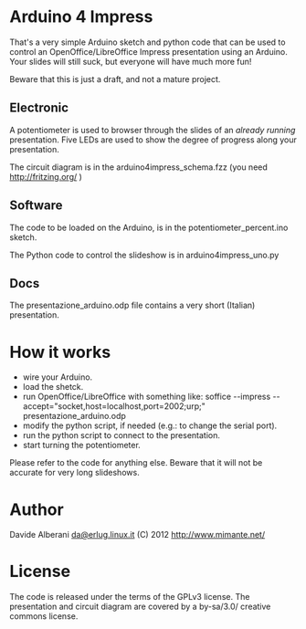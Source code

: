 Arduino 4 Impress
=================

That's a very simple Arduino sketch and python code that can be used
to control an OpenOffice/LibreOffice Impress presentation using an Arduino.
Your slides will still suck, but everyone will have much more fun!

Beware that this is just a draft, and not a mature project.

Electronic
----------

A potentiometer is used to browser through the slides of an _already running_
presentation.  Five LEDs are used to show the degree of progress along
your presentation.

The circuit diagram is in the arduino4impress\_schema.fzz (you need
http://fritzing.org/ )

Software
--------

The code to be loaded on the Arduino, is in the potentiometer\_percent.ino
sketch.

The Python code to control the slideshow is in arduino4impress\_uno.py

Docs
----

The presentazione\_arduino.odp file contains a very short (Italian)
presentation.

How it works
============

 - wire your Arduino.
 - load the shetck.
 - run OpenOffice/LibreOffice with something like:
   soffice --impress --accept="socket,host=localhost,port=2002;urp;" presentazione\_arduino.odp
 - modify the python script, if needed (e.g.: to change the serial port).
 - run the python script to connect to the presentation.
 - start turning the potentiometer.

Please refer to the code for anything else.
Beware that it will not be accurate for very long slideshows.

Author
======

Davide Alberani <da@erlug.linux.it> (C) 2012
http://www.mimante.net/


License
=======

The code is released under the terms of the GPLv3 license.
The presentation and circuit diagram are covered by a by-sa/3.0/
creative commons license.

